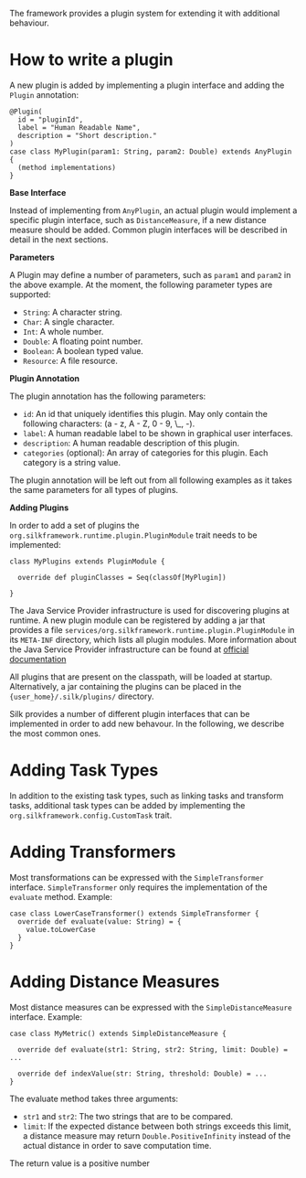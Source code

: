 The framework provides a plugin system for extending it with additional behaviour.

How to write a plugin
=====================

A new plugin is added by implementing a plugin interface and adding the `Plugin` annotation:

    @Plugin(
      id = "pluginId",
      label = "Human Readable Name",
      description = "Short description."
    )
    case class MyPlugin(param1: String, param2: Double) extends AnyPlugin {
      (method implementations)
    }

**Base Interface**

Instead of implementing from `AnyPlugin`, an actual plugin would implement a specific plugin interface, such as `DistanceMeasure`, if a new distance measure should be added. Common plugin interfaces will be described in detail in the next sections.

**Parameters**

A Plugin may define a number of parameters, such as `param1` and `param2` in the above example. At the moment, the following parameter types are supported:

-   `String`: A character string.
-   `Char`: A single character.
-   `Int`: A whole number.
-   `Double`: A floating point number.
-   `Boolean`: A boolean typed value.
-   `Resource`: A file resource.

**Plugin Annotation**

The plugin annotation has the following parameters:

-   `id`: An id that uniquely identifies this plugin. May only contain the following characters: (a - z, A - Z, 0 - 9, \\_, -).
-   `label`: A human readable label to be shown in graphical user interfaces.
-   `description`: A human readable description of this plugin.
-   `categories` (optional): An array of categories for this plugin. Each category is a string value.

The plugin annotation will be left out from all following examples as it takes the same parameters for all types of plugins.

**Adding Plugins**

In order to add a set of plugins the `org.silkframework.runtime.plugin.PluginModule` trait needs to be implemented:


    class MyPlugins extends PluginModule {
    
      override def pluginClasses = Seq(classOf[MyPlugin])
    
    }

The Java Service Provider infrastructure is used for discovering plugins at runtime. 
A new plugin module can be registered by adding a jar that provides a file `services/org.silkframework.runtime.plugin.PluginModule` in its `META-INF` directory, which lists all plugin modules.
More information about the Java Service Provider infrastructure can be found at [official documentation](http://docs.oracle.com/javase/tutorial/sound/SPI-intro.html)

All plugins that are present on the classpath, will be loaded at startup.
Alternatively, a jar containing the plugins can be placed in the `{user_home}/.silk/plugins/` directory. 

Silk provides a number of different plugin interfaces that can be implemented in order to add new behavour. In the following, we describe the most common ones.

Adding Task Types
=================

In addition to the existing task types, such as linking tasks and transform tasks, additional task types can be added by implementing the `org.silkframework.config.CustomTask` trait.

Adding Transformers
===================

Most transformations can be expressed with the `SimpleTransformer` interface. `SimpleTransformer` only requires the implementation of the `evaluate` method.
Example:

    case class LowerCaseTransformer() extends SimpleTransformer {
      override def evaluate(value: String) = {
        value.toLowerCase
      }
    }

Adding Distance Measures
========================

Most distance measures can be expressed with the `SimpleDistanceMeasure` interface. Example:

    case class MyMetric() extends SimpleDistanceMeasure {

      override def evaluate(str1: String, str2: String, limit: Double) = ...

      override def indexValue(str: String, threshold: Double) = ...
    }

The evaluate method takes three arguments:

-   `str1` and `str2`: The two strings that are to be compared.
-   `limit`: If the expected distance between both strings exceeds this limit, a distance measure may return `Double.PositiveInfinity` instead of the actual distance in order to save computation time.

The return value is a positive number